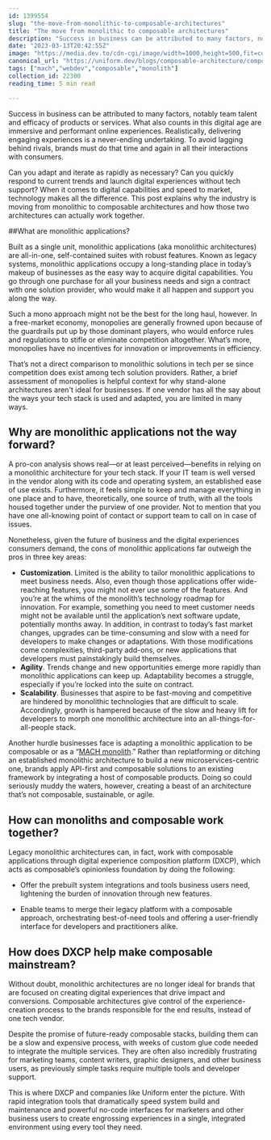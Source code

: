 ```yaml
---
id: 1399554
slug: "the-move-from-monolithic-to-composable-architectures"
title: "The move from monolithic to composable architectures"
description: "Success in business can be attributed to many factors, notably team talent and efficacy of products..."
date: "2023-03-13T20:42:55Z"
image: "https://media.dev.to/cdn-cgi/image/width=1000,height=500,fit=cover,gravity=auto,format=auto/https%3A%2F%2Fdev-to-uploads.s3.amazonaws.com%2Fuploads%2Farticles%2F56u97go8avwyexrr01nx.png"
canonical_url: "https://uniform.dev/blogs/composable-architecture/composable-architectures-are-the-future-of-the-digital-sphere"
tags: ["mach","webdev","composable","monolith"]
collection_id: 22300
reading_time: 5 min read

---
```


Success in business can be attributed to many factors, notably team talent and efficacy of products or services. What also counts in this digital age are immersive and performant online experiences. Realistically, delivering engaging experiences is a never-ending undertaking. To avoid lagging behind rivals, brands must do that time and again in all their interactions with consumers. 

Can you adapt and iterate as rapidly as necessary? Can you quickly respond to current trends and launch digital experiences without tech support? When it comes to digital capabilities and speed to market, technology makes all the difference. This post explains why the industry is moving from monolithic to composable architectures and how those two architectures can actually work together. 

##What are monolithic applications?

Built as a single unit, monolithic applications (aka monolithic architectures) are all-in-one, self-contained suites with robust features. Known as legacy systems, monolithic applications occupy a long-standing place in today’s makeup of businesses as the easy way to acquire digital capabilities. You go through one purchase for all your business needs and sign a contract with one solution provider, who would make it all happen and support you along the way. 

Such a mono approach might not be the best for the long haul, however. In a free-market economy, monopolies are generally frowned upon because of the guardrails put up by those dominant players, who would enforce rules and regulations to stifle or eliminate competition altogether. What’s more, monopolies have no incentives for innovation or improvements in efficiency.

That’s not a direct comparison to monolithic solutions in tech per se since competition does exist among tech solution providers. Rather, a brief assessment of monopolies is helpful context for why stand-alone architectures aren't ideal for businesses. If one vendor has all the say about the ways your tech stack is used and adapted, you are limited in many ways.

## Why are monolithic applications not the way forward?

A pro-con analysis shows real—or at least perceived—benefits in relying on a monolithic architecture for your tech stack. If your IT team is well versed in the vendor along with its code and operating system, an established ease of use exists. Furthermore, it feels simple to keep and manage everything in one place and to have, theoretically, one source of truth, with all the tools housed together under the purview of one provider. Not to mention that you have one all-knowing point of contact or support team to call on in case of issues. 

Nonetheless, given the future of business and the digital experiences consumers demand, the cons of monolithic applications far outweigh the pros in three key areas:

- **Customization**. Limited is the ability to tailor monolithic applications to meet business needs. Also, even though those applications offer wide-reaching features, you might not ever use some of the features. And you’re at the whims of the monolith’s technology roadmap for innovation. For example, something you need to meet customer needs might not be available until the application’s next software update, potentially months away. In addition, in contrast to today’s fast market changes, upgrades can be time-consuming and slow with a need for developers to make changes or adaptations. With those modifications come complexities, third-party add-ons, or new applications that developers must painstakingly build themselves.
- **Agility**. Trends change and new opportunities emerge more rapidly than monolithic applications can keep up. Adaptability becomes a struggle, especially if you’re locked into the suite on contract.
- **Scalability**. Businesses that aspire to be fast-moving and competitive are hindered by monolithic technologies that are difficult to scale. Accordingly, growth is hampered because of the slow and heavy lift for developers to morph one monolithic architecture into an all-things-for-all-people stack.

Another hurdle businesses face is adapting a monolithic application to be composable or as a “[MACH monolith](https://dev.to/timbenniks/the-mach-monolith-2knd).” Rather than replatforming or ditching an established monolithic architecture to build a new microservices-centric one, brands apply API-first and composable solutions to an existing framework by integrating a host of composable products. Doing so could seriously muddy the waters, however, creating a beast of an architecture that’s not composable, sustainable, or agile.

## How can monoliths and composable work together?

Legacy monolithic architectures can, in fact, work with composable applications through digital experience composition platform (DXCP), which acts as composable’s opinionless foundation by doing the following:

- Offer the prebuilt system integrations and tools business users need, lightening the burden of innovation through new features.

- Enable teams to merge their legacy platform with a composable approach, orchestrating best-of-need tools and offering a user-friendly interface for developers and practitioners alike. 

## How does DXCP help make composable mainstream?
Without doubt, monolithic architectures are no longer ideal for brands that are focused on creating digital experiences that drive impact and conversions. Composable architectures give control of the experience-creation process to the brands responsible for the end results, instead of one tech vendor. 

Despite the promise of future-ready composable stacks, building them can be a slow and expensive process, with weeks of custom glue code needed to integrate the multiple services. They are often also incredibly frustrating for marketing teams, content writers, graphic designers, and other business users, as previously simple tasks require multiple tools and developer support.

This is where DXCP and companies like Uniform enter the picture. With rapid integration tools that dramatically speed system build and maintenance and powerful no-code interfaces for marketers and other business users to create engrossing experiences in a single, integrated environment using every tool they need.

